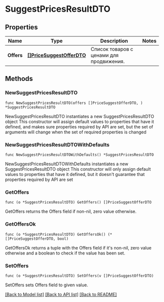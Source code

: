 # SuggestPricesResultDTO

## Properties

Name | Type | Description | Notes
------------ | ------------- | ------------- | -------------
**Offers** | [**[]PriceSuggestOfferDTO**](PriceSuggestOfferDTO.md) | Список товаров с ценами для продвижения. | 

## Methods

### NewSuggestPricesResultDTO

`func NewSuggestPricesResultDTO(offers []PriceSuggestOfferDTO, ) *SuggestPricesResultDTO`

NewSuggestPricesResultDTO instantiates a new SuggestPricesResultDTO object
This constructor will assign default values to properties that have it defined,
and makes sure properties required by API are set, but the set of arguments
will change when the set of required properties is changed

### NewSuggestPricesResultDTOWithDefaults

`func NewSuggestPricesResultDTOWithDefaults() *SuggestPricesResultDTO`

NewSuggestPricesResultDTOWithDefaults instantiates a new SuggestPricesResultDTO object
This constructor will only assign default values to properties that have it defined,
but it doesn't guarantee that properties required by API are set

### GetOffers

`func (o *SuggestPricesResultDTO) GetOffers() []PriceSuggestOfferDTO`

GetOffers returns the Offers field if non-nil, zero value otherwise.

### GetOffersOk

`func (o *SuggestPricesResultDTO) GetOffersOk() (*[]PriceSuggestOfferDTO, bool)`

GetOffersOk returns a tuple with the Offers field if it's non-nil, zero value otherwise
and a boolean to check if the value has been set.

### SetOffers

`func (o *SuggestPricesResultDTO) SetOffers(v []PriceSuggestOfferDTO)`

SetOffers sets Offers field to given value.



[[Back to Model list]](../README.md#documentation-for-models) [[Back to API list]](../README.md#documentation-for-api-endpoints) [[Back to README]](../README.md)


